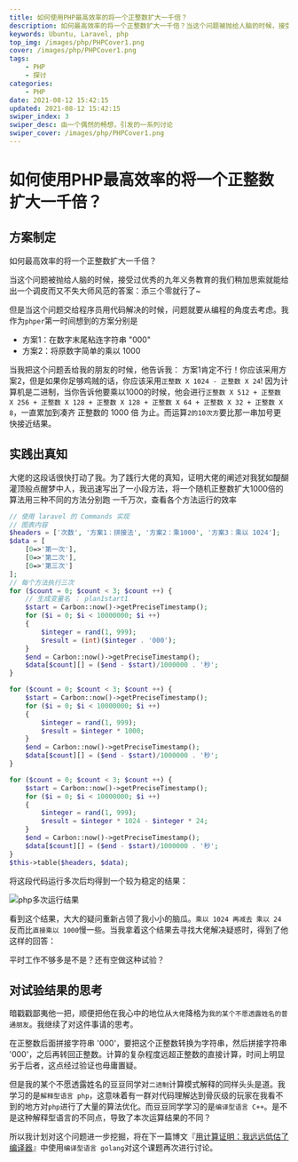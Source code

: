 ```yaml
---
title: 如何使用PHP最高效率的将一个正整数扩大一千倍？
description: 如何最高效率的将一个正整数扩大一千倍？当这个问题被抛给人脑的时候，接受过优秀的九年义务教育的我们稍加思索就能给出一个调皮而又不失大师风范的答案：添三个零就行了~但是当这个问题交给程序员用代码解决的时候，问题就要从编程的角度去考虑。
keywords: Ubuntu, Laravel, php
top_img: /images/php/PHPCover1.png
cover: /images/php/PHPCover1.png
tags:
    - PHP
    - 探讨
categories:
    - PHP
date: 2021-08-12 15:42:15
updated: 2021-08-12 15:42:15
swiper_index: 3
swiper_desc: 由一个偶然的畅想，引发的一系列讨论
swiper_cover: /images/php/PHPCover1.png
---
```

# 如何使用PHP最高效率的将一个正整数扩大一千倍？

## 方案制定

如何最高效率的将一个正整数扩大一千倍？

当这个问题被抛给人脑的时候，接受过优秀的九年义务教育的我们稍加思索就能给出一个调皮而又不失大师风范的答案：添三个零就行了~

但是当这个问题交给程序员用代码解决的时候，问题就要从编程的角度去考虑。我作为`phper`第一时间想到的方案分别是
- 方案1：在数字末尾粘连字符串 "000"
- 方案2：将原数字简单的乘以 1000

当我把这个问题丢给我的朋友的时候，他告诉我：
方案1肯定不行！你应该采用方案2，但是如果你足够鸡贼的话，你应该采用`正整数 X 1024 - 正整数 X 24`!
因为计算机是二进制，当你告诉他要乘以1000的时候，他会进行`正整数 X 512 + 正整数 X 256 + 正整数 X 128 + 正整数 X 128 + 正整数 X 64 + 正整数 X 32 + 正整数 X 8`，一直累加到凑齐 正整数的 1000 倍 为止。而运算`2的10次方`要比那一串加号更快接近结果。

## 实践出真知
大佬的这段话很快打动了我。为了践行大佬的真知，证明大佬的阐述对我犹如醍醐灌顶般点醒梦中人，我迅速写出了一小段方法，将一个随机正整数扩大1000倍的算法用三种不同的方法分别跑 一千万次，查看各个方法运行的效率

```php
// 使用 laravel 的 Commands 实现
// 图表内容
$headers = ['次数', '方案1：拼接法', '方案2：乘1000', '方案3：乘以 1024'];
$data = [
    [0=>'第一次'],
    [0=>'第二次'],
    [0=>'第三次']
];
// 每个方法执行三次
for ($count = 0; $count < 3; $count ++) {
    // 生成变量名 ： plan1start1
    $start = Carbon::now()->getPreciseTimestamp();
    for ($i = 0; $i < 10000000; $i ++)
    {
        $integer = rand(1, 999);
        $result = (int)($integer . '000');
    }
    $end = Carbon::now()->getPreciseTimestamp();
    $data[$count][] = ($end - $start)/1000000 . '秒';
}

for ($count = 0; $count < 3; $count ++) {
    $start = Carbon::now()->getPreciseTimestamp();
    for ($i = 0; $i < 10000000; $i ++)
    {
        $integer = rand(1, 999);
        $result = $integer * 1000;
    }
    $end = Carbon::now()->getPreciseTimestamp();
    $data[$count][] = ($end - $start)/1000000 . '秒';
}

for ($count = 0; $count < 3; $count ++) {
    $start = Carbon::now()->getPreciseTimestamp();
    for ($i = 0; $i < 10000000; $i ++)
    {
        $integer = rand(1, 999);
        $result = $integer * 1024 - $integer * 24;
    }
    $end = Carbon::now()->getPreciseTimestamp();
    $data[$count][] = ($end - $start)/1000000 . '秒';
}
$this->table($headers, $data);
```

将这段代码运行多次后均得到一个较为稳定的结果：

![php多次运行结果](/images/php/PhpExpandsPositiveIntegersByAFactorOf1000-image01.png)

看到这个结果，大大的疑问重新占领了我小小的脑瓜。`乘以 1024 再减去 乘以 24` 反而比`直接乘以 1000`慢一些。当我拿着这个结果去寻找大佬解决疑惑时，得到了他这样的回答：

平时工作不够多是不是？还有空做这种试验？

## 对试验结果的思考

暗戳戳鄙夷他一把，顺便把他在我心中的地位从`大佬`降格为`我的某个不愿透露姓名的普通朋友`。我继续了对这件事请的思考。

在正整数后面拼接字符串 '000'，要把这个正整数转换为字符串，然后拼接字符串 '000'，之后再转回正整数。计算的复杂程度远超正整数的直接计算，时间上明显劣于后者，这点经过验证也毋庸置疑。

但是我的某个不愿透露姓名的豆豆同学对`二进制`计算模式解释的同样头头是道。我学习的是`解释型语言 php`，这意味着有一群对代码理解达到骨灰级的玩家在我看不到的地方对`php`进行了大量的算法优化。而豆豆同学学习的是`编译型语言 C++`。是不是这种解释型语言的不同点，导致了本次运算结果的不同？

所以我计划对这个问题进一步挖掘，将在下一篇博文『[用计算证明：我远远低估了编译器](/golang/CompiledLanguageComputationOfMultiplication)』中使用`编译型语言 golang`对这个课题再次进行讨论。